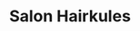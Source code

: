 ---
title: "Salon Hairkules"
url: /osnabrueck/salon-hairkules-lissy-rieke-strasse/
shop: Friseur
---
